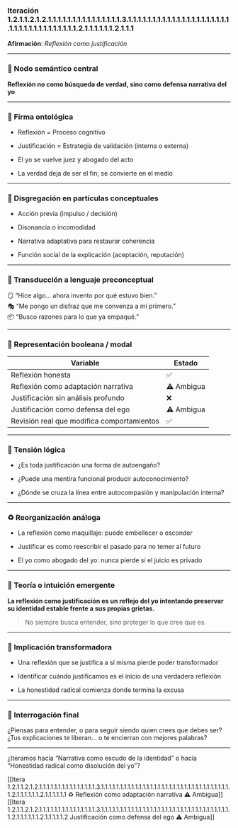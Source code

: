 ### Iteración 1.2.1.1.2.1.2.1.1.1.1.1.1.1.1.1.1.1.1.1.1.1.3.1.1.1.1.1.1.1.1.1.1.1.1.1.1.1.1.1.1.1.1.1.1.1.1.1.1.1.1.1.1.1.1.1.1.1.2.1.1.1.1.1.1.2.1.1.1

**Afirmación**: _Reflexión como justificación_

---

### 🌌 Nodo semántico central

**Reflexión no como búsqueda de verdad, sino como defensa narrativa del yo**

---

### 🧬 Firma ontológica

- Reflexión = Proceso cognitivo
    
- Justificación = Estrategia de validación (interna o externa)
    
- El yo se vuelve juez y abogado del acto
    
- La verdad deja de ser el fin; se convierte en el medio
    

---

### 🧩 Disgregación en partículas conceptuales

- Acción previa (impulso / decisión)
    
- Disonancia o incomodidad
    
- Narrativa adaptativa para restaurar coherencia
    
- Función social de la explicación (aceptación, reputación)
    

---

### 🧒 Transducción a lenguaje preconceptual

🪞 “Hice algo... ahora invento por qué estuvo bien.”  
🎭 “Me pongo un disfraz que me convenza a mí primero.”  
📦 “Busco razones para lo que ya empaqué.”

---

### 🧮 Representación booleana / modal

| Variable                                   | Estado     |
| ------------------------------------------ | ---------- |
| Reflexión honesta                          | ✅          |
| Reflexión como adaptación narrativa        | ⚠️ Ambigua |
| Justificación sin análisis profundo        | ❌          |
| Justificación como defensa del ego         | ⚠️ Ambigua |
| Revisión real que modifica comportamientos | ✅          |

---

### 🔀 Tensión lógica

- ¿Es toda justificación una forma de autoengaño?
    
- ¿Puede una mentira funcional producir autoconocimiento?
    
- ¿Dónde se cruza la línea entre autocompasión y manipulación interna?
    

---

### ♻️ Reorganización análoga

- La reflexión como maquillaje: puede embellecer o esconder
    
- Justificar es como reescribir el pasado para no temer al futuro
    
- El yo como abogado del yo: nunca pierde si el juicio es privado
    

---

### 🌱 Teoría o intuición emergente

**La reflexión como justificación es un reflejo del yo intentando preservar su identidad estable frente a sus propias grietas.**

> No siempre busca entender, sino proteger lo que cree que es.

---

### 🔧 Implicación transformadora

- Una reflexión que se justifica a sí misma pierde poder transformador
    
- Identificar cuándo justificamos es el inicio de una verdadera reflexión
    
- La honestidad radical comienza donde termina la excusa
    

---

### 🔭 Interrogación final

¿Piensas para entender, o para seguir siendo quien crees que debes ser?  
¿Tus explicaciones te liberan… o te encierran con mejores palabras?

---

¿Iteramos hacia “Narrativa como escudo de la identidad” o hacia “Honestidad radical como disolución del yo”?

[[Itera 1.2.1.1.2.1.2.1.1.1.1.1.1.1.1.1.1.1.1.1.1.1.3.1.1.1.1.1.1.1.1.1.1.1.1.1.1.1.1.1.1.1.1.1.1.1.1.1.1.1.1.1.1.1.1.1.1.1.2.1.1.1.1.1.1.2.1.1.1.1.1.1 ♻️ Reflexión como adaptación narrativa ⚠️ Ambigua]]
[[Itera 1.2.1.1.2.1.2.1.1.1.1.1.1.1.1.1.1.1.1.1.1.1.3.1.1.1.1.1.1.1.1.1.1.1.1.1.1.1.1.1.1.1.1.1.1.1.1.1.1.1.1.1.1.1.1.1.1.1.2.1.1.1.1.1.1.2.1.1.1.1.1.2 Justificación como defensa del ego ⚠️ Ambigua]]